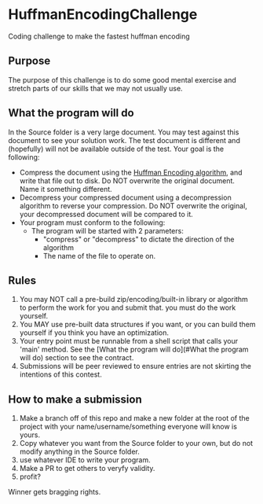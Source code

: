 # HuffmanEncodingChallenge
Coding challenge to make the fastest huffman encoding

## Purpose
The purpose of this challenge is to do some good mental exercise and stretch parts of our skills that we may not usually use.

## What the program will do

In the Source folder is a very large document. You may test against this document to see your solution work. The test document is different and (hopefully) will not be available outside of the test. Your goal is the following:
- Compress the document using the [Huffman Encoding algorithm](https://www.kosbie.net/cmu/fall-15/15-112/notes/notes-data-compression.html), and write that file out to disk. Do NOT overwrite the original document. Name it something different.
- Decompress your compressed document using a decompression algorithm to reverse your compression. Do NOT overwrite the original, your decompressed document will be compared to it.
- Your program must conform to the following:
  - The program will be started with 2 parameters:
    - "compress" or "decompress" to dictate the direction of the algorithm
    - The name of the file to operate on.


## Rules
1. You may NOT call a pre-build zip/encoding/built-in library or algorithm to perform the work for you and submit that. you must do the work yourself.
2. You MAY use pre-built data structures if you want, or you can build them yourself if you think you have an optimization.
3. Your entry point must be runnable from a shell script that calls your 'main' method. See the [What the program will do](#What the program will do) section to see the contract.
4. Submissions will be peer reviewed to ensure entries are not skirting the intentions of this contest.

## How to make a submission
1. Make a branch off of this repo and make a new folder at the root of the project with your name/username/something everyone will know is yours.
2. Copy whatever you want from the Source folder to your own, but do not modify anything in the Source folder.
3. use whatever IDE to write your program.
4. Make a PR to get others to veryfy validity.
5. profit?

Winner gets bragging rights.
